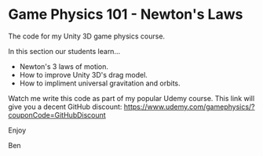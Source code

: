 # Game Physics 101 - Newton's Laws
The code for my Unity 3D game physics course.

In this section our students learn...

+ Newton's 3 laws of motion.
+ How to improve Unity 3D's drag model.
+ How to impliment universal gravitation and orbits.

Watch me write this code as part of my popular Udemy course. This link will give you a decent GitHub discount: https://www.udemy.com/gamephysics/?couponCode=GitHubDiscount

Enjoy

Ben
